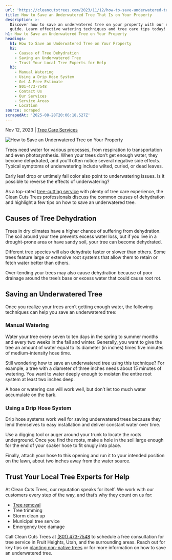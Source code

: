 ```yaml
---
url: 'https://cleancutstrees.com/2023/11/12/how-to-save-underwatered-tree/'
title: How to Save an Underwatered Tree That Is on Your Property
description: >-
  Discover how to save an underwatered tree on your property with our expert
  guide. Learn effective watering techniques and tree care tips today!
h1: How to Save an Underwatered Tree on Your Property
headings:
  h1: How to Save an Underwatered Tree on Your Property
  h2:
    - Causes of Tree Dehydration
    - Saving an Underwatered Tree
    - Trust Your Local Tree Experts for Help
  h3:
    - Manual Watering
    - Using a Drip Hose System
    - Get A Free Estimate
    - 801-473-7548
    - Contact Us
    - Our Services
    - Service Areas
    - Location
source: scraped
scrapedAt: '2025-08-28T20:06:18.527Z'
---
```

Nov 12, 2023 | [Tree Care Services](https://cleancutstrees.com/category/tree-care-services/)

![How to Save an Underwatered Tree on Your Property](./assets/3de866f719bd308e728121c6f11b500b702cab95.jpg)

Trees need water for various processes, from respiration to transportation and even photosynthesis. When your trees don’t get enough water, they become dehydrated, and you’ll often notice several negative side effects. Typical symptoms of underwatering include wilted, curled, or dead leaves.  

Early leaf drop or untimely fall color also point to underwatering issues. Is it possible to reverse the effects of underwatering?   

As a top-rated [tree-cutting service](https://cleancutstrees.com/service-areas/layton-ut-tree-service/) with plenty of tree care experience, the Clean Cuts Trees professionals discuss the common causes of dehydration and highlight a few tips on how to save an underwatered tree.  

## Causes of Tree Dehydration  

Trees in dry climates have a higher chance of suffering from dehydration. The soil around your tree prevents excess water loss, but if you live in a drought-prone area or have sandy soil, your tree can become dehydrated.  

Different tree species will also dehydrate faster or slower than others. Some trees feature large or extensive root systems that allow them to retain or fetch water better than others.   

Over-tending your trees may also cause dehydration because of poor drainage around the tree’s base or excess water that could cause root rot.  

## Saving an Underwatered Tree  

Once you realize your trees aren’t getting enough water, the following techniques can help you save an underwatered tree:  

### Manual Watering  

Water your tree every seven to ten days in the spring to summer months and every two weeks in the fall and winter. Generally, you want to give the tree an amount of water equal to its diameter (in inches) times five minutes of medium-intensity hose time.  

Still wondering how to save an underwatered tree using this technique? For example, a tree with a diameter of three inches needs about 15 minutes of watering. You want to water deeply enough to moisten the entire root system at least two inches deep.   

A hose or watering can will work well, but don’t let too much water accumulate on the bark.  

### Using a Drip Hose System  

Drip hose systems work well for saving underwatered trees because they lend themselves to easy installation and deliver constant water over time.  

Use a digging tool or auger around your trunk to locate the roots underground. Once you find the roots, make a hole in the soil large enough for the end of your soaker hose to fit snugly into place.   

Finally, attach your hose to this opening and run it to your intended position on the lawn, about two inches away from the water source.  

## Trust Your Local Tree Experts for Help  

At Clean Cuts Trees, our reputation speaks for itself. We work with our customers every step of the way, and that’s why they count on us for:  

-   [Tree removal](https://agrilifetoday.tamu.edu/2020/08/17/deciding-when-to-remove-a-tree/)
-   Tree trimming  
-   Storm clean up   
-   Municipal tree service  
-   Emergency tree damage  

Call Clean Cuts Trees at [(801) 473-7548](tel:8014737548) to schedule a free consultation for tree service in Fruit Heights, Utah, and the surrounding areas. Reach out for key tips on [planting non-native trees](https://cleancutstrees.com/2023/09/12/planting-non-native-trees/) or for more information on how to save an underwatered tree.
